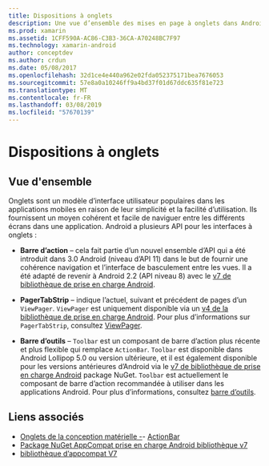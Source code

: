 ```yaml
---
title: Dispositions à onglets
description: Une vue d’ensemble des mises en page à onglets dans Android
ms.prod: xamarin
ms.assetid: 1CFF590A-AC86-C3B3-36CA-A70248BC7F97
ms.technology: xamarin-android
author: conceptdev
ms.author: crdun
ms.date: 05/08/2017
ms.openlocfilehash: 32d1ce4e440a962e02fda052375171bea7676053
ms.sourcegitcommit: 57e8a0a10246ff9a4bd37f01d67ddc635f81e723
ms.translationtype: MT
ms.contentlocale: fr-FR
ms.lasthandoff: 03/08/2019
ms.locfileid: "57670139"
---
```

# <a name="tabbed-layouts"></a>Dispositions à onglets


## <a name="overview"></a>Vue d'ensemble

Onglets sont un modèle d’interface utilisateur populaires dans les applications mobiles en raison de leur simplicité et la facilité d’utilisation. Ils fournissent un moyen cohérent et facile de naviguer entre les différents écrans dans une application. Android a plusieurs API pour les interfaces à onglets : 

-   **Barre d’action** &ndash; cela fait partie d’un nouvel ensemble d’API qui a été introduit dans 3.0 Android (niveau d’API 11) dans le but de fournir une cohérence navigation et l’interface de basculement entre les vues. Il a été adapté de revenir à Android 2.2 (API niveau 8) avec le [v7 de bibliothèque de prise en charge Android](https://www.nuget.org/packages/Xamarin.Android.Support.v7.AppCompat/). 

-   **PagerTabStrip** &ndash; indique l’actuel, suivant et précédent de pages d’un `ViewPager`. `ViewPager` est uniquement disponible via un [v4 de la bibliothèque de prise en charge Android](https://www.nuget.org/packages/Xamarin.Android.Support.v4/).
     Pour plus d’informations sur `PagerTabStrip`, consultez [ViewPager](~/android/user-interface/controls/view-pager/index.md).

-   **Barre d’outils** &ndash; `Toolbar` est un composant de barre d’action plus récente et plus flexible qui remplace `ActionBar`. `Toolbar` est disponible dans Android Lollipop 5.0 ou version ultérieure, et il est également disponible pour les versions antérieures d’Android via le [v7 de bibliothèque de prise en charge Android](https://www.nuget.org/packages/Xamarin.Android.Support.v7.AppCompat/) package NuGet. 
    `Toolbar` est actuellement le composant de barre d’action recommandée à utiliser dans les applications Android.
    Pour plus d’informations, consultez [barre d’outils](~/android/user-interface/controls/tool-bar/index.md). 



## <a name="related-links"></a>Liens associés

- [Onglets de la conception matérielle -](https://material.io/guidelines/components/tabs.html)- [ActionBar](https://developer.android.com/guide/topics/ui/actionbar.html)
- [Package NuGet AppCompat prise en charge Android bibliothèque v7](https://www.nuget.org/packages/Xamarin.Android.Support.v7.AppCompat/)
- [bibliothèque d’appcompat V7](https://developer.android.com/tools/support-library/features.html#v7-appcompat)
